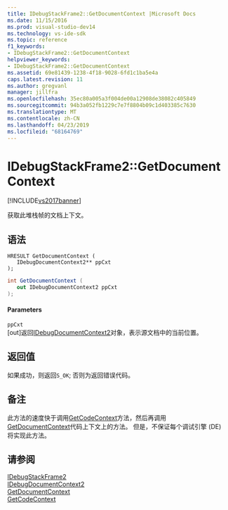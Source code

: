 ```yaml
---
title: IDebugStackFrame2::GetDocumentContext |Microsoft Docs
ms.date: 11/15/2016
ms.prod: visual-studio-dev14
ms.technology: vs-ide-sdk
ms.topic: reference
f1_keywords:
- IDebugStackFrame2::GetDocumentContext
helpviewer_keywords:
- IDebugStackFrame2::GetDocumentContext
ms.assetid: 69e81439-1238-4f18-9028-6fd1c1ba5e4a
caps.latest.revision: 11
ms.author: gregvanl
manager: jillfra
ms.openlocfilehash: 35ec80a005a3f004de00a12908de38082c405849
ms.sourcegitcommit: 94b3a052fb1229c7e7f8804b09c1d403385c7630
ms.translationtype: MT
ms.contentlocale: zh-CN
ms.lasthandoff: 04/23/2019
ms.locfileid: "68164769"
---
```

# <a name="idebugstackframe2getdocumentcontext"></a>IDebugStackFrame2::GetDocumentContext
[!INCLUDE[vs2017banner](../../../includes/vs2017banner.md)]

获取此堆栈帧的文档上下文。  
  
## <a name="syntax"></a>语法  
  
```cpp#  
HRESULT GetDocumentContext (   
   IDebugDocumentContext2** ppCxt  
);  
```  
  
```csharp  
int GetDocumentContext (   
   out IDebugDocumentContext2 ppCxt  
);  
```  
  
#### <a name="parameters"></a>Parameters  
 `ppCxt`  
 [out]返回[IDebugDocumentContext2](../../../extensibility/debugger/reference/idebugdocumentcontext2.md)对象，表示源文档中的当前位置。  
  
## <a name="return-value"></a>返回值  
 如果成功，则返回`S_OK`; 否则为返回错误代码。  
  
## <a name="remarks"></a>备注  
 此方法的速度快于调用[GetCodeContext](../../../extensibility/debugger/reference/idebugstackframe2-getcodecontext.md)方法，然后再调用[GetDocumentContext](../../../extensibility/debugger/reference/idebugcodecontext2-getdocumentcontext.md)代码上下文上的方法。 但是，不保证每个调试引擎 (DE) 将实现此方法。  
  
## <a name="see-also"></a>请参阅  
 [IDebugStackFrame2](../../../extensibility/debugger/reference/idebugstackframe2.md)   
 [IDebugDocumentContext2](../../../extensibility/debugger/reference/idebugdocumentcontext2.md)   
 [GetDocumentContext](../../../extensibility/debugger/reference/idebugcodecontext2-getdocumentcontext.md)   
 [GetCodeContext](../../../extensibility/debugger/reference/idebugstackframe2-getcodecontext.md)

